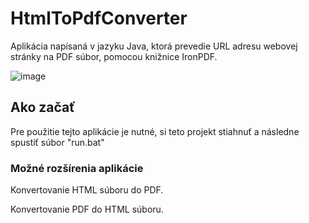 # HtmlToPdfConverter
Aplikácia napísaná v jazyku Java, ktorá prevedie URL adresu webovej stránky na PDF súbor, pomocou knižnice IronPDF.

![image](https://user-images.githubusercontent.com/16561484/225041065-3014b3b6-7cc9-4bb4-8e80-6b3d712c9116.png)

## Ako začať
Pre použitie tejto aplikácie je nutné, si teto projekt stiahnuť a následne spustiť súbor "run.bat"

### Možné rozšírenia aplikácie
Konvertovanie HTML súboru do PDF.

Konvertovanie PDF do HTML súboru.


